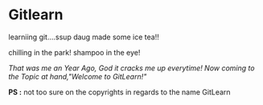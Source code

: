 # Gitlearn
learniing git....ssup daug made some ice tea!!

chilling in the park!
shampoo in the eye!

*That was me an Year Ago, God it cracks me up everytime!
Now coming to the Topic at hand,"Welcome to GitLearn!"*

**PS :** not too sure on the copyrights in regards to the name GitLearn



